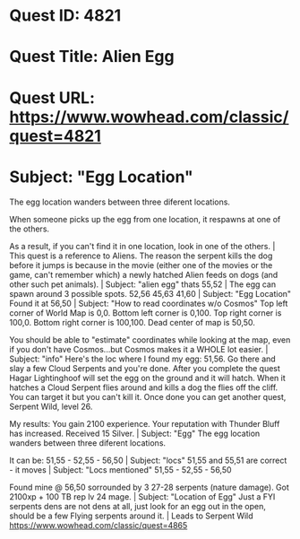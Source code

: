 # Quest ID: 4821
# Quest Title: Alien Egg
# Quest URL: https://www.wowhead.com/classic/quest=4821
# Subject: "Egg Location"
The egg location wanders between three diferent locations.

When someone picks up the egg from one location, it respawns at one of the others.

As a result, if you can't find it in one location, look in one of the others. | This quest is a reference to Aliens. The reason the serpent kills the dog before it jumps is because in the movie (either one of the movies or the game, can't remember which) a newly hatched Alien feeds on dogs (and other such pet animals). | Subject: "alien egg"
thats 55,52 | The egg can spawn around 3 possible spots.
52,56
45,63
41,60 | Subject: "Egg Location"
Found it at 56,50 | Subject: "How to read coordinates w/o Cosmos"
Top left corner of World Map is 0,0.
Bottom left corner is 0,100.
Top right corner is 100,0.
Bottom right corner is 100,100.
Dead center of map is 50,50.

You should be able to "estimate" coordinates while looking at the map, even if you don't have Cosmos...but Cosmos makes it a WHOLE lot easier. | Subject: "info"
Here's the loc where I found my egg: 51,56. Go there and slay a few Cloud Serpents and you're done. After you complete the quest Hagar Lightinghoof will set the egg on the ground and it will hatch. When it hatches a Cloud Serpent flies around and kills a dog the flies off the cliff. You can target it but you can't kill it. Once done you can get another quest, Serpent Wild, level 26.

My results:
You gain 2100 experience.
Your reputation with Thunder Bluff has increased.
Received 15 Silver. | Subject: "Egg"
The egg location wanders between three diferent locations.

It can be: 51,55 - 52,55 - 56,50 | Subject: "locs"
51,55 and 55,51 are correct - it moves | Subject: "Locs mentioned"
51,55 - 52,55 - 56,50

Found mine @ 56,50 sorrounded by 3 27-28 serpents (nature damage). Got 2100xp + 100 TB rep lv 24 mage. | Subject: "Location of Egg"
Just a FYI serpents dens are not dens at all, just look for an egg out in the open, should be a few Flying serpents around it. | Leads to Serpent Wild https://www.wowhead.com/classic/quest=4865
